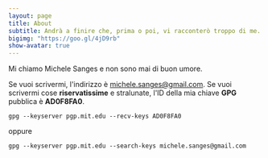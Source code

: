 ```yaml
---
layout: page
title: About
subtitle: Andrà a finire che, prima o poi, vi racconterò troppo di me.
bigimg: "https://goo.gl/4jD9rb"
show-avatar: true
---
```

Mi chiamo Michele Sanges e non sono mai di buon umore.

Se vuoi scrivermi, l'indirizzo è <michele.sanges@gmail.com>. Se vuoi scrivermi cose **riservatissime** e stralunate, l'ID della mia chiave **GPG** pubblica è **AD0F8FA0**.   

```gpg --keyserver pgp.mit.edu --recv-keys AD0F8FA0```  

oppure  

```gpg --keyserver pgp.mit.edu --search-keys michele.sanges@gmail.com```

